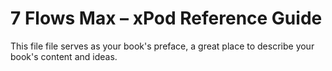 # 7 Flows Max – xPod Reference Guide

This file file serves as your book's preface, a great place to describe your book's content and ideas.

